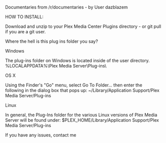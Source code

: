 Documentaries from /r/documentaries - by User dazblazem

HOW TO INSTALL:

Download and unzip to your Plex Media Center Plugins directory - or git pull if you are a git user.

Where the hell is this plug ins folder you say?

Windows

The plug-ins folder on Windows is located inside of the user directory. %LOCALAPPDATA%\Plex Media Server\Plug-ins\

OS X

Using the Finder's "Go" menu, select Go To Folder... then enter the following in the dialog box that pops up: ~/Library/Application Support/Plex Media Server/Plug-ins

Linux

In general, the Plug-Ins folder for the various Linux versions of Plex Media Server will be found under: $PLEX_HOME/Library/Application Support/Plex Media Server/Plug-ins

If you have any issues, contact me
